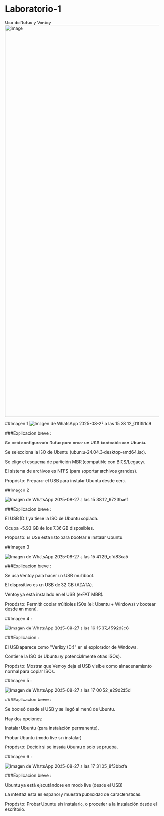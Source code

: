 # Laboratorio-1
Uso de Rufus y Ventoy
<img width="1920" height="1280" alt="image" src="https://github.com/user-attachments/assets/89a43599-45db-4a17-b495-3d56567d07b0" />
 
##Imagen 1
![Imagen de WhatsApp 2025-08-27 a las 15 38 12_01f3b1c9](https://github.com/user-attachments/assets/4429b22f-37fb-4bfa-b57d-aaa82e251b26)

###Explicacion breve :

Se está configurando Rufus para crear un USB booteable con Ubuntu.

Se selecciona la ISO de Ubuntu (ubuntu-24.04.3-desktop-amd64.iso).

Se elige el esquema de partición MBR (compatible con BIOS/Legacy).

El sistema de archivos es NTFS (para soportar archivos grandes).

Propósito: Preparar el USB para instalar Ubuntu desde cero.

##Imagen 2 

![Imagen de WhatsApp 2025-08-27 a las 15 38 12_9723baef](https://github.com/user-attachments/assets/729a62e0-4f9e-4da4-bbaf-1c39d3d43241)

###Explicacion breve :

El USB (D:) ya tiene la ISO de Ubuntu copiada.

Ocupa ~5.93 GB de los 7.36 GB disponibles.

Propósito: El USB está listo para bootear e instalar Ubuntu.

##Imagen 3 

![Imagen de WhatsApp 2025-08-27 a las 15 41 29_cfd83da5](https://github.com/user-attachments/assets/499c4df9-8b35-4435-8e4a-b3d18520a5f6)

###Explicacion breve : 

Se usa Ventoy para hacer un USB multiboot.

El dispositivo es un USB de 32 GB (ADATA).

Ventoy ya está instalado en el USB (exFAT MBR).

Propósito: Permitir copiar múltiples ISOs (ej: Ubuntu + Windows) y bootear desde un menú.

##Imagen 4 :

![Imagen de WhatsApp 2025-08-27 a las 16 15 37_4592d8c6](https://github.com/user-attachments/assets/d6f208a4-0657-4d15-8c95-1d652a7c88a8)

###Explicacion :

El USB aparece como "Veriloy (D:)" en el explorador de Windows.

Contiene la ISO de Ubuntu (y potencialmente otras ISOs).

Propósito: Mostrar que Ventoy deja el USB visible como almacenamiento normal para copiar ISOs.

##Imagen 5 :

![Imagen de WhatsApp 2025-08-27 a las 17 00 52_e29d2d5d](https://github.com/user-attachments/assets/c8061033-35b1-43ac-804b-cc16fe7548a5)

###Explicacion breve : 

Se booteó desde el USB y se llegó al menú de Ubuntu.

Hay dos opciones:

Instalar Ubuntu (para instalación permanente).

Probar Ubuntu (modo live sin instalar).

Propósito: Decidir si se instala Ubuntu o solo se prueba.

##Imagen 6 :

![Imagen de WhatsApp 2025-08-27 a las 17 31 05_8f3bbcfa](https://github.com/user-attachments/assets/c485b93c-4745-43ab-ace6-bd6723b6e5a2)

###Explicacion breve :

Ubuntu ya está ejecutándose en modo live (desde el USB).

La interfaz está en español y muestra publicidad de características.

Propósito: Probar Ubuntu sin instalarlo, o proceder a la instalación desde el escritorio.

